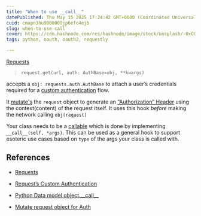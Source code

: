 ```yaml
---
title: "When to use __call__"
datePublished: Thu May 15 2025 17:24:42 GMT+0000 (Coordinated Universal Time)
cuid: cmapn3hu9000009jp6efc4ejb
slug: when-to-use-call
cover: https://cdn.hashnode.com/res/hashnode/image/stock/unsplash/-0xCCPIbl3M/upload/1fa1aa6acae161ae4ca078a5217234fb.jpeg
tags: python, oauth, oauth2, requestly

---
```


[Requests](https://requests.readthedocs.io/en/latest/)

> `request.get(url, auth: AuthBase=obj, **kwargs)`

accepts a `obj: requests.auth.AuthBase` to attach a user’s credentials required for a [custom authentication](https://requests.readthedocs.io/en/latest/user/advanced/#custom-authentication) flow.

It [mutate's](https://github.com/danwald/butterfly/blob/main/interfaces/auth.py#L49) the `request` object to generate an [“Authorization” Header](https://github.com/danwald/butterfly/blob/main/interfaces/auth.py#L116) using the context(content) of the request itself. It uses this hook *before* making the network calling `obj(request)`

Your class needs to be a [callable](https://devdocs.io/python~3.13/reference/datamodel#object.__call__) which is done by implementing `__call__(self, *args)`. This can be used as a general hook to support esoteric use cases based on `type` of the args your class is called with.

## References

* [Requests](https://requests.readthedocs.io/en/latest/)
    
* [Request’s Custom Authentication](https://requests.readthedocs.io/en/latest/user/advanced/#custom-authentication)
    
* [Python Data model object.\_\_call\_\_](https://devdocs.io/python~3.13/reference/datamodel#object.__call__)
    
* [Mutate request object for Auth](https://github.com/danwald/butterfly/blob/main/interfaces/auth.py#L49)